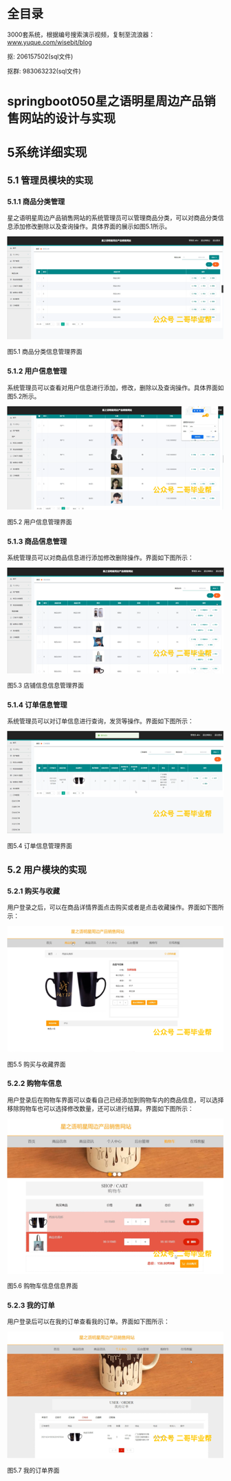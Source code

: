 # 全目录

3000套系统，根据编号搜索演示视频，复制至流浪器：www.yuque.com/wisebit/blog


<p>抠: 206157502(sql文件)</p>
<p>抠群: 983063232(sql文件)</p>


# springboot050星之语明星周边产品销售网站的设计与实现
# 5系统详细实现
## 5.1 管理员模块的实现
### 5.1.1 商品分类管理
星之语明星周边产品销售网站的系统管理员可以管理商品分类，可以对商品分类信息添加修改删除以及查询操作。具体界面的展示如图5.1所示。

![](/md/blog.010.png)

图5.1 商品分类信息管理界面
### 5.1.2 用户信息管理
系统管理员可以查看对用户信息进行添加，修改，删除以及查询操作。具体界面如图5.2所示。

![](/md/blog.011.png)

图5.2 用户信息管理界面
### 5.1.3 商品信息管理
系统管理员可以对商品信息进行添加修改删除操作。界面如下图所示：

![](/md/blog.012.png)

图5.3 店铺信息信息管理界面
### 5.1.4 订单信息管理
系统管理员可以对订单信息进行查询，发货等操作。界面如下图所示：

![](/md/blog.013.png)

图5.4 订单信息管理界面

## 5.2 用户模块的实现
### 5.2.1 购买与收藏
用户登录之后，可以在商品详情界面点击购买或者是点击收藏操作。界面如下图所示：

![](/md/blog.014.png)

图5.5 购买与收藏界面
### 5.2.2 购物车信息
用户登录后在购物车界面可以查看自己已经添加到购物车内的商品信息，可以选择移除购物车也可以选择修改数量，还可以进行结算。界面如下图所示：

![](/md/blog.015.png)

图5.6 购物车信息信息界面
### 5.2.3 我的订单
用户登录后可以在我的订单查看我的订单。界面如下图所示：


![](/md/blog.016.png)

图5.7 我的订单界面















